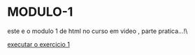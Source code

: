 # MODULO-1

 este e o modulo 1 de html no curso em video , parte pratica...!\

<a href ="https://juniorjamo12.github.io/MODULO-1/site1/exercicio1/index.html"> executar o exercicio 1 </a>